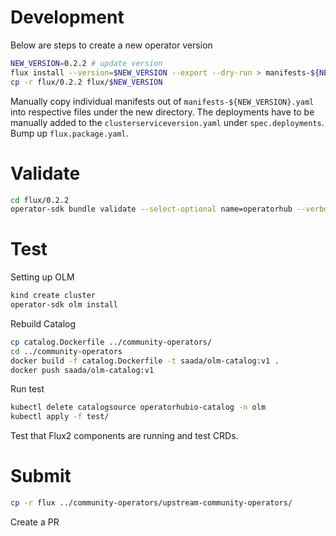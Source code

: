 # Development

Below are steps to create a new operator version

```sh
NEW_VERSION=0.2.2 # update version
flux install --version=$NEW_VERSION --export --dry-run > manifests-${NEW_VERSION}.yaml
cp -r flux/0.2.2 flux/$NEW_VERSION
```

Manually copy individual manifests out of `manifests-${NEW_VERSION}.yaml` into respective files under the new directory.
The deployments have to be manually added to the `clusterserviceversion.yaml` under `spec.deployments`.
Bump up `flux.package.yaml`.

# Validate

```sh
cd flux/0.2.2
operator-sdk bundle validate --select-optional name=operatorhub --verbose .
```

# Test

Setting up OLM

```sh
kind create cluster
operator-sdk olm install
```

Rebuild Catalog

```sh
cp catalog.Dockerfile ../community-operators/
cd ../community-operators
docker build -f catalog.Dockerfile -t saada/olm-catalog:v1 .
docker push saada/olm-catalog:v1
```

Run test

```sh
kubectl delete catalogsource operatorhubio-catalog -n olm
kubectl apply -f test/
```

Test that Flux2 components are running and test CRDs.

# Submit

```sh
cp -r flux ../community-operators/upstream-community-operators/
```

Create a PR
